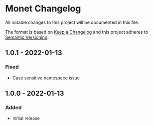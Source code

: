 # Monet Changelog

All notable changes to this project will be documented in this file.

The format is based on [Keep a Changelog](http://keepachangelog.com/) and this project adheres to [Semantic Versioning](http://semver.org/).

## 1.0.1 - 2022-01-13
### Fixed
- Case sensitive namespace issue

## 1.0.0 - 2022-01-13
### Added
- Initial release
